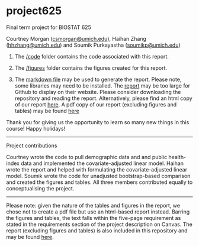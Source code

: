 # project625

Final term project for BIOSTAT 625

Courtney Morgan (csmorgan@umich.edu), Haihan Zhang (hhzhang@umich.edu) and Soumik Purkayastha (soumikp@umich.edu)

1. The [/code](https://github.com/soumikp/project625/tree/main/code) folder contains the code associated with this report. 

2. The [/figures](https://github.com/soumikp/project625/tree/main/figures) folder contains the figures created for this report. 

3. The [markdown file](https://github.com/soumikp/project625/blob/main/report.Rmd) may be used to generate the report. Please note, some libraries may need to be installed. The [report](https://github.com/soumikp/project625/blob/main/report.html) may be too large for Github to display on their website. Please consider downloading the repository and reading the report. Alternatively, please find an html copy of our report [here](https://rpubs.com/soumikp/706808). A pdf copy of our report (excluding figures and tables) may be found [here](https://github.com/soumikp/project625/blob/main/report.pdf)

Thank you for giving us the opportunity to learn so many new things in this course! Happy holidays! 

<hr>

Project contributions

Courtney wrote the code to pull demographic data and and public health-index data and implemented the covariate-adjusted linear model. Haihan wrote the report and helped with formulating the covariate-adjusted linear model. Soumik wrote the code for unadjusted bootstrap-based comparison and created the figures and tables. All three members contributed equally to conceptualising the project. 

<hr>

Please note: given the nature of the tables and figures in the report, we chose not to create a pdf file but use an html-based report instead. Barring the figures and tables, the text falls within the five-page requirement as stated in the  requirements section of the project description on Canvas. The report (excluding figures and tables) is also included in this repository and may be found  [here](https://github.com/soumikp/project625/blob/main/report.pdf). 
